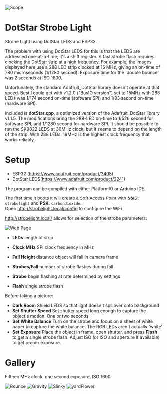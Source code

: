 ![Scope](/images/IMG_3610-bounce2a-4.JPG "One second exposure, ISO1600.  780 microsecond flash every 31 milliseconds")

# DotStar Strobe Light

Strobe Light using DotStar LEDS and ESP32.

The problem with using DotStar LEDS for this is that the LEDS are addressed one-at-a-time; it's a shift register.  A fast strobe flash requires clocking the DotStar strip at a high frequency.  For example, the images displayed here use a 288 LED strip clocked at 15 MHz, giving an on-time of 780 microseconds (1/1280 second).  Exposure time for the 'double bounce' was 2 seconds at ISO 1600.

Unfortunately, the standard Adafruit_DotStar library doesn't operate at that speed.  Best I could get with v1.2.0 ("BusIO version") set to 15MHz with 288 LEDs was 1/174 second on-time (software SPI) and 1/83 second on-time (hardware SPI).

Included is __dotStar.cpp__, a optimized version of the Adafruit_DotStar library v1.1.5.  The modifications bring the 288-LED on-time to 1/526 second for software SPI, and 1/1280 second for hardware SPI.  It should be possible to run the SK9822 LEDS at 30MHz clock, but it seems to depend on the length of the strip.  With 288 LEDs, 19MHz is the highest clock frequency that works reliably.




# Setup

- ESP32 (https://www.adafruit.com/product/3405)
- DotStar LEDS(https://www.adafruit.com/product/2241)

The program can be compiled with either PlatformIO or Arduino IDE.

The first time it boots it will create a Soft Access Point with **SSID**: `strobelight` and **PSK**: `carbondioxide`.<br> Open <http://strobelight.local/config> to configure the WiFi<br>

<http://strobelight.local/> allows for selection of the strobe parameters:

![Web Page](images/screenShot.png)

- __LEDs__ length of strip
- __Clock MHz__ SPI clock frequency in MHz
- __Fall Height__ distance object will fall in camera frame
- __Strobes/Fall__ number of strobe flashes during fall

- __Strobe__ begin flashing at rate determined by settings
- __Flash__ single strobe flash

Before taking a picture:

- __Dark Room__ Shield LEDS so that light doesn't spillover onto background
- __Set Shutter Speed__ Set shutter speed long enough to capture the object's motion. One or two seconds
- __Set White Balance__ Turn on the strobe and focus on a sheet of white paper to capture the white balance.  The RGB LEDs aren't actually 'white'
- __Set Exposure__ Place the object in frame, open shutter, and press __Flash__ to get a single strobe flash. Adjust ISO (or ISO and aperture if available) to get proper exposure.


# Gallery

Fifteen MHz clock, one second exposure, ISO 1600

![Bounce](images/IMG_3606-bounce1-4.JPG)
![Gravity](images/IMG_3533-gravity-4.JPG)
![Slinky](images/IMG_3653-slinky1-4.JPG)
![yardFlower](images/IMG_3640-yardFlower-a-4.JPG)
